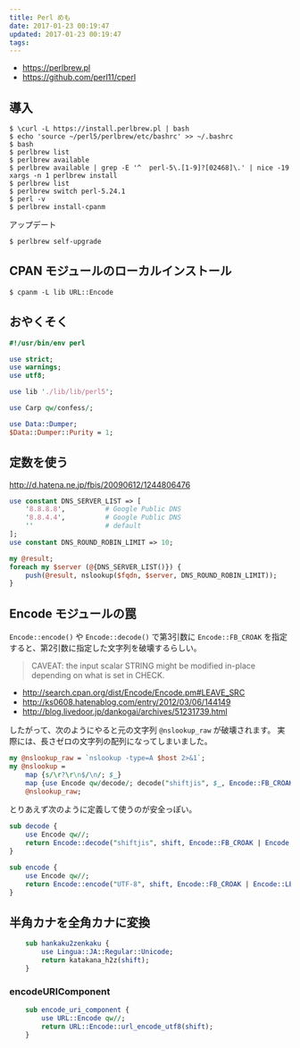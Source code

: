 ```yaml
---
title: Perl めも
date: 2017-01-23 00:19:47
updated: 2017-01-23 00:19:47
tags:
---
```


 - https://perlbrew.pl
 - https://github.com/perl11/cperl


## 導入

```bash-prompt
$ \curl -L https://install.perlbrew.pl | bash
$ echo 'source ~/perl5/perlbrew/etc/bashrc' >> ~/.bashrc
$ bash
$ perlbrew list
$ perlbrew available
$ perlbrew available | grep -E '^  perl-5\.[1-9]?[02468]\.' | nice -19 xargs -n 1 perlbrew install
$ perlbrew list
$ perlbrew switch perl-5.24.1
$ perl -v
$ perlbrew install-cpanm
```

アップデート

```bash-prompt
$ perlbrew self-upgrade
```


## CPAN モジュールのローカルインストール

```bash-prompt
$ cpanm -L lib URL::Encode
```


## おやくそく

```perl
#!/usr/bin/env perl

use strict;
use warnings;
use utf8;

use lib './lib/lib/perl5';

use Carp qw/confess/;

use Data::Dumper;
$Data::Dumper::Purity = 1;
```


## 定数を使う

http://d.hatena.ne.jp/fbis/20090612/1244806476

```perl
use constant DNS_SERVER_LIST => [
    '8.8.8.8',          # Google Public DNS
    '8.8.4.4',          # Google Public DNS
    ''                  # default
];
use constant DNS_ROUND_ROBIN_LIMIT => 10;

my @result;
foreach my $server (@{DNS_SERVER_LIST()}) {
    push(@result, nslookup($fqdn, $server, DNS_ROUND_ROBIN_LIMIT));
}
```


## Encode モジュールの罠

`Encode::encode()` や `Encode::decode()` で第3引数に `Encode::FB_CROAK`
を指定すると、第2引数に指定した文字列を破壊するらしい。

> CAVEAT: the input scalar STRING might be modified in-place depending on what is set in CHECK.

 - http://search.cpan.org/dist/Encode/Encode.pm#LEAVE_SRC
 - http://ks0608.hatenablog.com/entry/2012/03/06/144149
 - http://blog.livedoor.jp/dankogai/archives/51231739.html

したがって、次のようにやると元の文字列 `@nslookup_raw` が破壊されます。
実際には、長さゼロの文字列の配列になってしまいました。

```perl
my @nslookup_raw = `nslookup -type=A $host 2>&1`;
my @nslookup =
    map {s/\r?\r\n$/\n/; $_}
    map {use Encode qw/decode/; decode("shiftjis", $_, Encode::FB_CROAK)}
    @nslookup_raw;
```

とりあえず次のように定義して使うのが安全っぽい。

```perl
sub decode {
    use Encode qw//;
    return Encode::decode("shiftjis", shift, Encode::FB_CROAK | Encode::LEAVE_SRC);
}

sub encode {
    use Encode qw//;
    return Encode::encode("UTF-8", shift, Encode::FB_CROAK | Encode::LEAVE_SRC);
}
```


## 半角カナを全角カナに変換

```perl
    sub hankaku2zenkaku {
        use Lingua::JA::Regular::Unicode;
        return katakana_h2z(shift);
    }
```


### encodeURIComponent

```perl
    sub encode_uri_component {
        use URL::Encode qw//;
        return URL::Encode::url_encode_utf8(shift);
    }
```
